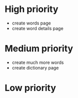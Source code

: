 # High priority
- create words page
- create word details page

# Medium priority
- create much more words
- create dictionary page

# Low priority